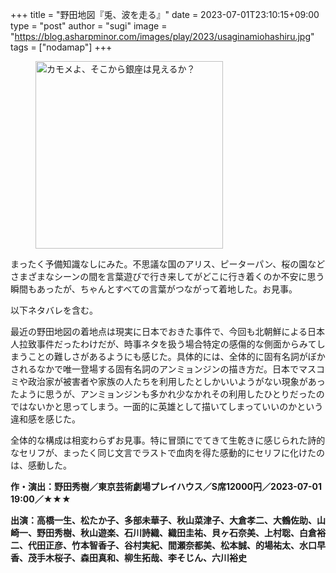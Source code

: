 +++
title = "野田地図『兎、波を走る』"
date = 2023-07-01T23:10:15+09:00
type = "post"
author = "sugi"
image = "https://blog.asharpminor.com/images/play/2023/usaginamiohashiru.jpg"
tags = ["nodamap"]
+++
<figure class="alignleft"><img src="/images/play/2023/usaginamiohashiru.jpg" alt="カモメよ、そこから銀座は見えるか？" style="width: 300px !important;"></figure>

まったく予備知識なしにみた。不思議な国のアリス、ピーターパン、桜の園などさまざまなシーンの間を言葉遊びで行き来してがどこに行き着くのか不安に思う瞬間もあったが、ちゃんとすべての言葉がつながって着地した。お見事。

以下ネタバレを含む。

最近の野田地図の着地点は現実に日本でおきた事件で、今回も北朝鮮による日本人拉致事件だったわけだが、時事ネタを扱う場合特定の感傷的な側面からみてしまうことの難しさがあるようにも感じた。具体的には、全体的に固有名詞がぼかされるなかで唯一登場する固有名詞のアンミョンジンの描き方だ。日本でマスコミや政治家が被害者や家族の人たちを利用したとしかいいようがない現象があったように思うが、アンミョンジンも多かれ少なかれその利用したひとりだったのではないかと思ってしまう。一面的に英雄として描いてしまっていいのかという違和感を感じた。

全体的な構成は相変わらずお見事。特に冒頭にでてきて生乾きに感じられた詩的なセリフが、まったく同じ文言でラストで血肉を得た感動的にセリフに化けたのは、感動した。

**作・演出：野田秀樹／東京芸術劇場プレイハウス／S席12000円／2023-07-01 19:00／★★★**

**出演：高橋一生、松たか子、多部未華子、秋山菜津子、大倉孝二、大鶴佐助、山崎一、野田秀樹、秋山遊楽、石川詩織、織田圭祐、貝ヶ石奈美、上村聡、白倉裕二、代田正彦、竹本智香子、谷村実紀、間瀬奈都美、松本誠、的場祐太、水口早香、茂手木桜子、森田真和、柳生拓哉、李そじん、六川裕史**